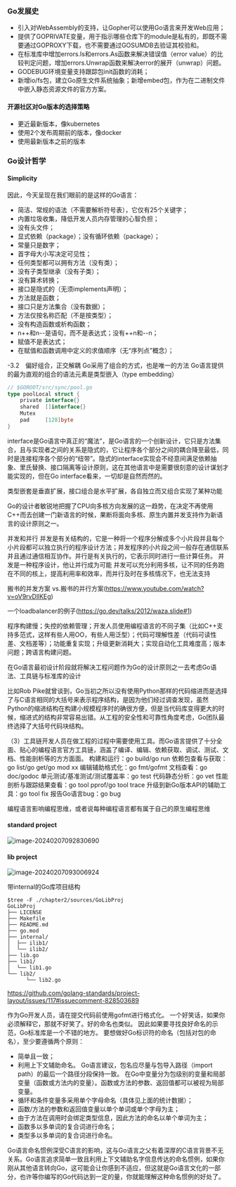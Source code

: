 
### Go发展史
- 引入对WebAssembly的支持，让Gopher可以使用Go语言来开发Web应用；
- 提供了GOPRIVATE变量，用于指示哪些仓库下的module是私有的，即既不需要通过GOPROXY下载，也不需要通过GOSUMDB去验证其校验和。
- 在标准库中增加errors.Is和errors.As函数来解决错误值（error value）的比较判定问题，增加errors.Unwrap函数来解决error的展开（unwrap）问题。
- GODEBUG环境变量支持跟踪包init函数的消耗；
- 新增io/fs包，建立Go原生文件系统抽象；新增embed包，作为在二进制文件中嵌入静态资源文件的官方方案。

#### 开源社区对Go版本的选择策略
- 更近最新版本，像kubernetes
- 使用2个发布周期前的版本，像docker
- 使用最新版本之前的版本

### Go设计哲学

#### Simplicity

因此，今天呈现在我们眼前的是这样的Go语言：
- 简洁、常规的语法（不需要解析符号表），它仅有25个关键字；
- 内置垃圾收集，降低开发人员内存管理的心智负担；
- 没有头文件；
- 显式依赖（package）；没有循环依赖（package）；
- 常量只是数字；
- 首字母大小写决定可见性；
- 任何类型都可以拥有方法（没有类）；
- 没有子类型继承（没有子类）；
- 没有算术转换；
- 接口是隐式的（无须implements声明）；
- 方法就是函数；
- 接口只是方法集合（没有数据）；
- 方法仅按名称匹配（不是按类型）；
- 没有构造函数或析构函数；
- n++和n--是语句，而不是表达式；没有++n和--n；
- 赋值不是表达式；
- 在赋值和函数调用中定义的求值顺序（无“序列点”概念）；

-3.2　偏好组合，正交解耦
Go采用了组合的方式，也是唯一的方法
Go语言提供的最为直观的组合的语法元素是类型嵌入（type embedding）

```go
// $GOROOT/src/sync/pool.go
type poolLocal struct {
    private interface{}
    shared  []interface{}
    Mutex
    pad     [128]byte
}
```
interface是Go语言中真正的“魔法”，是Go语言的一个创新设计，它只是方法集合，且与实现者之间的关系是隐式的，它让程序各个部分之间的耦合降至最低，同时是连接程序各个部分的“纽带”。隐式的interface实现会不经意间满足依赖抽象、里氏替换、接口隔离等设计原则，这在其他语言中是需要很刻意的设计谋划才能实现的，但在Go interface看来，一切却是自然而然的。


类型嵌套是垂直扩展，接口组合是水平扩展，各自独立而又组合实现了某种功能



Go的设计者敏锐地把握了CPU向多核方向发展的这一趋势，在决定不再使用C++而去创建一门新语言的时候，果断将面向多核、原生内置并发支持作为新语言的设计原则之一。

并发和并行
并发是有关结构的，它是一种将一个程序分解成多个小片段并且每个小片段都可以独立执行的程序设计方法；并发程序的小片段之间一般存在通信联系并且通过通信相互协作。并行是有关执行的，它表示同时进行一些计算任务。
并发是一种程序设计，他让并行成为可能
并发可以充分利用多核，让不同的任务跑在不同的核上，提高利用率和效率，而并行及时在多核情况下，也无法支持

搬书的并发方案 vs.搬书的并行方案(https://www.youtube.com/watch?v=oV9rvDllKEg)

一个loadbalancer的例子(https://go.dev/talks/2012/waza.slide#1)

程序构建慢；失控的依赖管理；开发人员使用编程语言的不同子集（比如C++支持多范式，这样有些人用OO，有些人用泛型）；代码可理解性差（代码可读性差、文档差等）；功能重复实现；升级更新消耗大；实现自动化工具难度高；版本问题；跨语言构建问题。

在Go语言最初设计阶段就将解决工程问题作为Go的设计原则之一去考虑Go语法、工具链与标准库的设计

比如Rob Pike就曾谈到，Go当初之所以没有使用Python那样的代码缩进而是选择了与C语言相同的大括号来表示程序结构，是因为他们经过调查发现，虽然Python的缩进结构在构建小规模程序时的确很方便，但是当代码库变得更大的时候，缩进式的结构非常容易出错。从工程的安全性和可靠性角度考虑，Go团队最终选择了大括号代码块结构。

（3）工具链开发人员在做工程的过程中需要使用工具。而Go语言提供了十分全面、贴心的编程语言官方工具链，涵盖了编译、编辑、依赖获取、调试、测试、文档、性能剖析等的方方面面。
构建和运行：go build/go run
依赖包查看与获取：go list/go get/go mod xx
编辑辅助格式化：go fmt/gofmt
文档查看：go doc/godoc
单元测试/基准测试/测试覆盖率：go test
代码静态分析：go vet
性能剖析与跟踪结果查看：go tool pprof/go tool trace
升级到新Go版本API的辅助工具：go tool fix
报告Go语言bug：go bug


编程语言影响编程思维，或者说每种编程语言都有属于自己的原生编程思维

#### standard project

![image-20240207092830690](C:\Users\xjshen\AppData\Roaming\Typora\typora-user-images\image-20240207092830690.png)

#### lib project

![image-20240207093006924](C:\Users\xjshen\AppData\Roaming\Typora\typora-user-images\image-20240207093006924.png)

带internal的Go库项目结构

```
$tree -F ./chapter2/sources/GoLibProj
GoLibProj
├── LICENSE
├── Makefile
├── README.md
├── go.mod
├── internal/
│  ├── ilib1/
│  └── ilib2/
├── lib.go
├── lib1/
│  └── lib1.go
└── lib2/
      └── lib2.go
```

https://github.com/golang-standards/project-layout/issues/117#issuecomment-828503689

作为Go开发人员，请在提交代码前使用gofmt进行格式化。
一个好笑话，如果你必须解释它，那就不好笑了。好的命名也类似。
因此如果要寻找良好命名的示范，Go标准库是一个不错的地方。
要想做好Go标识符的命名（包括对包的命名），至少要遵循两个原则：
- 简单且一致；
- 利用上下文辅助命名。
Go语言建议，包名应尽量与包导入路径（import path）的最后一个路径分段保持一致。
在Go中变量分为包级别的变量和局部变量（函数或方法内的变量）。函数或方法的参数、返回值都可以被视为局部变量。
- 循环和条件变量多采用单个字母命名（具体见上面的统计数据）；
- 函数/方法的参数和返回值变量以单个单词或单个字母为主；
- 由于方法在调用时会绑定类型信息，因此方法的命名以单个单词为主；
- 函数多以多单词的复合词进行命名；
- 类型多以多单词的复合词进行命名。

Go语言命名惯例深受C语言的影响，这与Go语言之父有着深厚的C语言背景不无关系。Go语言追求简单一致且利用上下文辅助名字信息传达的命名惯例，如果你刚从其他语言转向Go，这可能会让你感到不适应，但这就是Go语言文化的一部分，也许等你编写的Go代码达到一定的量，你就能理解这种命名惯例的好处了。
